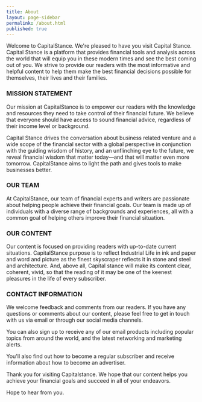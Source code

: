 ```yaml
---
title: About
layout: page-sidebar
permalink: /about.html
published: true
---
```


Welcome to CapitalStance. We're pleased to have you visit Capital Stance. Capital Stance is a platform that provides financial tools and analysis across the world that will equip you in these modern times and see the best coming out of you. We strive to provide our readers with the most informative and helpful content to help them make the best financial decisions possible for themselves, their lives and their families.

### MISSION STATEMENT
Our mission at CapitalStance is to empower our readers with the knowledge and resources they need to take control of their financial future. We believe that everyone should have access to sound financial advice, regardless of their income level or background. 

Capital Stance drives the conversation about business related venture and a wide scope of the financial sector with a global perspective in conjunction with the guiding wisdom of history, and an unflinching eye to the future, we reveal financial wisdom that matter today—and that will matter even more tomorrow. CapitalStance aims to light the path and gives tools to make businesses better.

### OUR TEAM
At CapitalStance, our team of financial experts and writers are passionate about helping people achieve their financial goals. Our team is made up of individuals with a diverse range of backgrounds and experiences, all with a common goal of helping others improve their financial situation.  

### OUR CONTENT
Our content is focused on providing readers with up-to-date current situations. CapitalStance purpose is to reflect Industrial Life in ink and paper and word and picture as the finest skyscraper reflects it in stone and steel and architecture. And, above all, Capital stance will make its content clear, coherent, vivid, so that the reading of it may be one of the keenest pleasures in the life of every subscriber.


### CONTACT INFORMATION
We welcome feedback and comments from our readers. If you have any questions or comments about our content, please feel free to get in touch with us via email or through our social media channels.

You can also sign up to receive any of our email products including popular topics from around the world, and the latest networking and marketing alerts.

You'll also find out how to become a regular subscriber and receive information about how to become an advertiser.

Thank you for visiting Capitalstance. We hope that our content helps you achieve your financial goals and succeed in all of your endeavors.

Hope to hear from you.
